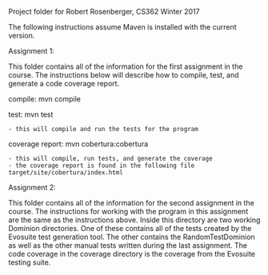 Project folder for Robert Rosenberger, CS362 Winter 2017


The following instructions assume Maven is installed with
the current version.


Assignment 1:

This folder contains all of the information for the first
assignment in the course. The instructions below will
describe how to compile, test, and generate a code
coverage report.

compile:
	mvn compile
	
test:
	mvn test
	
	- this will compile and run the tests for the program
	
coverage report:
	mvn cobertura:cobertura
	
	- this will compile, run tests, and generate the coverage
	- the coverage report is found in the following file
	target/site/cobertura/index.html
	
	
Assignment 2:

This folder contains all of the information for the second
assignment in the course. The instructions for working with
the program in this assignment are the same as the
instructions above. Inside this directory are two working
Dominion directories. One of these contains all of the tests
created by the Evosuite test generation tool. The other
contains the RandomTestDominion as well as the other manual
tests written during the last assignment. The code coverage
in the coverage directory is the coverage from the Evosuite
testing suite.




